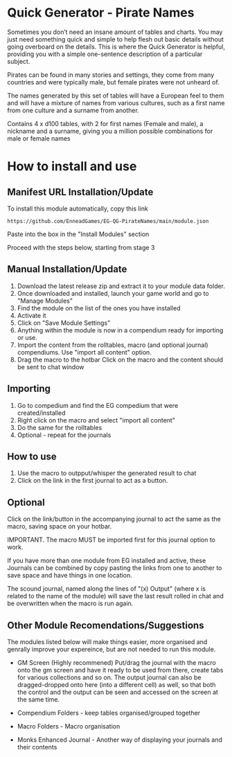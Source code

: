 # Quick Generator - Pirate Names

Sometimes you don’t need an insane amount of tables and charts. You may just need something quick and simple to help flesh out basic details without going overboard on the details. This is where the Quick Generator is helpful, providing you with a simple one-sentence description of a particular subject.

Pirates can be found in many stories and settings, they come from many countries and were typically male, but female pirates were not unheard of.

The names generated by this set of tables will have a European feel to them and will have a mixture of names from various cultures, such as a first name from one culture and a surname from another.

Contains 4 x d100 tables, with 2 for first names (Female and male), a nickname and a surname, giving you a million possible combinations for male or female names

# How to install and use

## Manifest URL Installation/Update

To install this module automatically, copy this link 

`https://github.com/EnneadGames/EG-QG-PirateNames/main/module.json`

Paste into the box in the "Install Modules" section

Proceed with the steps below, starting from stage 3


## Manual Installation/Update

1. Download the latest release zip and extract it to your module data folder. 
2. Once downloaded and installed, launch your game world and go to "Manage Modules"
3. Find the module on the list of the ones you have installed
4. Activate it
5. Click on "Save Module Settings"
6. Anything within the module is now in a compendium ready for importing or use.
7. Import the content from the rolltables, macro (and optional journal) compendiums. Use "import all content" option.
8. Drag the macro to the hotbar Click on the macro and the content should be sent to chat window

## Importing
1. Go to compedium and find the EG compedium that were created/installed
2. Right click on the macro and select "import all content"
3. Do the same for the rolltables
4. Optional - repeat for the journals

## How to use
1. Use the macro to outpput/whisper the generated result to chat
2. Click on the link in the first journal to act as a button. 


## Optional
Click on the link/button in the accompanying journal to act the same as the macro, saving space on your hotbar. 

IMPORTANT. The macro MUST be imported first for this journal option to work.

If you have more than one module from EG installed and active, these Journals can be combined by copy pasting the links from one to another to save space and have things in one location.

The scound journal, named along the lines of "(x) Output" (where x is related to the name of the module) will save the last result rolled in chat and be overwritten when the macro is run again. 


## Other Module Recomendations/Suggestions

The modules listed below will make things easier, more organised and genrally improve your expereince, but are not needed to run this module.

- GM Screen (Highly recommened) 
Put/drag the journal with the macro onto the gm screen and have it ready to be used from there, create tabs for various collections and so on. The output journal can also be dragged-dropped onto here (into a different cell) as well, so that both the control and the output can be seen and accessed on the screen at the same time.

- Compendium Folders - keep tables organised/grouped together
- Macro Folders - Macro organisation
- Monks Enhanced Journal - Another way of displaying your journals and their contents
